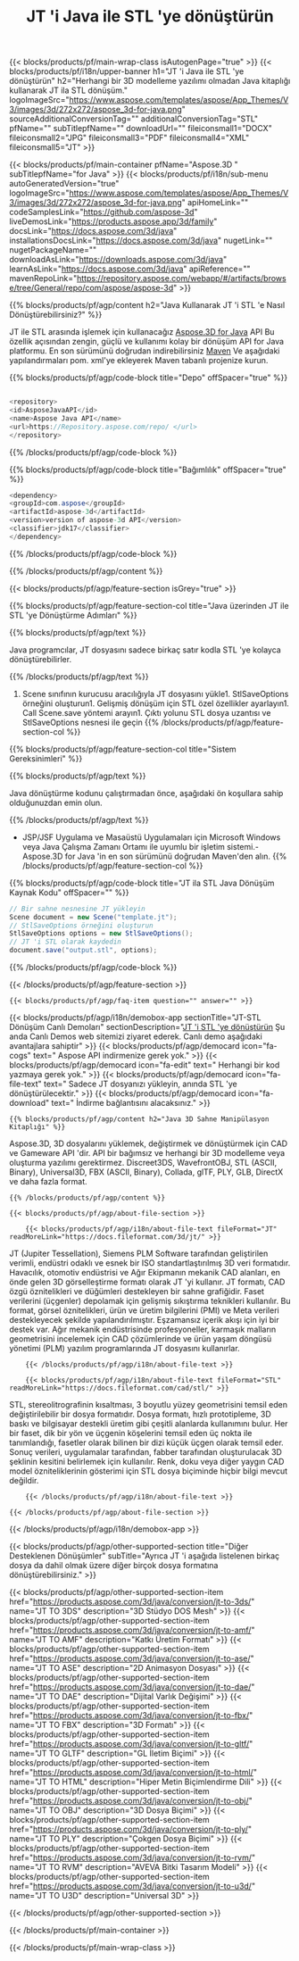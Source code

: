 ﻿---
title: JT 'i Java ile STL 'ye dönüştürün 
weight: 3440
url: /tr/java/conversion/jt-to-stl/ 
description: JT biçimi için STL dosyası için Java dönüşüm kodunu örnekleyin. Herhangi bir Web veya Masaüstü Java tabanlı uygulamada JT 'i STL 'e dönüştürmek için bu örnek kodu kullanın.
---
{{< blocks/products/pf/main-wrap-class isAutogenPage="true" >}}
{{< blocks/products/pf/i18n/upper-banner h1="JT \'i Java ile STL \'ye dönüştürün" h2="Herhangi bir 3D modelleme yazılımı olmadan Java kitaplığı kullanarak JT ila STL dönüşüm." logoImageSrc="https://www.aspose.com/templates/aspose/App_Themes/V3/images/3d/272x272/aspose_3d-for-java.png" sourceAdditionalConversionTag="" additionalConversionTag="STL" pfName="" subTitlepfName="" downloadUrl="" fileiconsmall1="DOCX" fileiconsmall2="JPG" fileiconsmall3="PDF" fileiconsmall4="XML" fileiconsmall5="JT" >}}

{{< blocks/products/pf/main-container pfName="Aspose.3D " subTitlepfName="for Java" >}}
{{< blocks/products/pf/i18n/sub-menu autoGeneratedVersion="true" logoImageSrc="https://www.aspose.com/templates/aspose/App_Themes/V3/images/3d/272x272/aspose_3d-for-java.png" apiHomeLink="" codeSamplesLink="https://github.com/aspose-3d" liveDemosLink="https://products.aspose.app/3d/family" docsLink="https://docs.aspose.com/3d/java" installationsDocsLink="https://docs.aspose.com/3d/java" nugetLink="" nugetPackageName="" downloadAsLink="https://downloads.aspose.com/3d/java" learnAsLink="https://docs.aspose.com/3d/java" apiReference="" mavenRepoLink="https://repository.aspose.com/webapp/#/artifacts/browse/tree/General/repo/com/aspose/aspose-3d" >}}

{{% blocks/products/pf/agp/content h2="Java Kullanarak JT \'i STL \'e Nasıl Dönüştürebilirsiniz?" %}}

 JT ile STL arasında işlemek için kullanacağız
 [Aspose.3D for Java](https://products.aspose.com/3d/java) 
 API Bu özellik açısından zengin, güçlü ve kullanımı kolay bir dönüşüm API for Java platformu. En son sürümünü doğrudan indirebilirsiniz
 [Maven](https://repository.aspose.com/webapp/#/artifacts/browse/tree/General/repo/com/aspose/aspose-3d) 
 Ve aşağıdaki yapılandırmaları pom. xml'ye ekleyerek Maven tabanlı projenize kurun.

{{% blocks/products/pf/agp/code-block title="Depo" offSpacer="true" %}}

```cs

<repository>
<id>AsposeJavaAPI</id>
<name>Aspose Java API</name>
<url>https://Repository.aspose.com/repo/ </url>
</repository>


```

{{% /blocks/products/pf/agp/code-block %}}

{{% blocks/products/pf/agp/code-block title="Bağımlılık" offSpacer="true" %}}

```cs
<dependency>
<groupId>com.aspose</groupId>
<artifactId>aspose-3d</artifactId>
<version>version of aspose-3d API</version>
<classifier>jdk17</classifier>
</dependency>


```

{{% /blocks/products/pf/agp/code-block %}}

{{% /blocks/products/pf/agp/content %}}

{{< blocks/products/pf/agp/feature-section isGrey="true" >}}

{{% blocks/products/pf/agp/feature-section-col title="Java üzerinden JT ile STL \'ye Dönüştürme Adımları" %}}

{{% blocks/products/pf/agp/text %}}

 Java programcılar, JT dosyasını sadece birkaç satır kodla STL 'ye kolayca dönüştürebilirler.

{{% /blocks/products/pf/agp/text %}}

1. Scene sınıfının kurucusu aracılığıyla JT dosyasını yükle1. StlSaveOptions örneğini oluşturun1. Gelişmiş dönüşüm için STL özel özellikler ayarlayın1. Call Scene.save yöntemi arayın1. Çıktı yolunu STL dosya uzantısı ve StlSaveOptions nesnesi ile geçin
{{% /blocks/products/pf/agp/feature-section-col %}}

{{% blocks/products/pf/agp/feature-section-col title="Sistem Gereksinimleri" %}}

{{% blocks/products/pf/agp/text %}}

 Java dönüştürme kodunu çalıştırmadan önce, aşağıdaki ön koşullara sahip olduğunuzdan emin olun.

{{% /blocks/products/pf/agp/text %}}

- JSP/JSF Uygulama ve Masaüstü Uygulamaları için Microsoft Windows veya Java Çalışma Zamanı Ortamı ile uyumlu bir işletim sistemi.- Aspose.3D for Java 'in en son sürümünü doğrudan Maven'den alın.
{{% /blocks/products/pf/agp/feature-section-col %}}

{{% blocks/products/pf/agp/code-block title="JT ila STL Java Dönüşüm Kaynak Kodu" offSpacer="" %}}

```cs
// Bir sahne nesnesine JT yükleyin 
Scene document = new Scene("template.jt");
// StlSaveOptions örneğini oluşturun 
StlSaveOptions options = new StlSaveOptions();
// JT 'i STL olarak kaydedin 
document.save("output.stl", options);   


```

{{% /blocks/products/pf/agp/code-block %}}

{{< /blocks/products/pf/agp/feature-section >}}

    {{< blocks/products/pf/agp/faq-item question="" answer="" >}}
 

<!-- aboutfile Starts -->

{{< blocks/products/pf/agp/i18n/demobox-app sectionTitle="JT-STL Dönüşüm Canlı Demoları" sectionDescription="[JT \'i STL \'ye dönüştürün](https://products.aspose.app/3d/conversion/jt-to-stl) Şu anda Canlı Demos web sitemizi ziyaret ederek. Canlı demo aşağıdaki avantajlara sahiptir" >}}
        {{< blocks/products/pf/agp/democard icon="fa-cogs" text=" Aspose API indirmenize gerek yok." >}}
        {{< blocks/products/pf/agp/democard icon="fa-edit" text=" Herhangi bir kod yazmaya gerek yok." >}}
        {{< blocks/products/pf/agp/democard icon="fa-file-text" text=" Sadece JT dosyanızı yükleyin, anında STL \'ye dönüştürülecektir." >}}
        {{< blocks/products/pf/agp/democard icon="fa-download" text=" İndirme bağlantısını alacaksınız." >}}

    {{% blocks/products/pf/agp/content h2="Java 3D Sahne Manipülasyon Kitaplığı" %}}

 Aspose.3D, 3D dosyalarını yüklemek, değiştirmek ve dönüştürmek için CAD ve Gameware API 'dir. API bir bağımsız ve herhangi bir 3D modelleme veya oluşturma yazılımı gerektirmez. Discreet3DS, WavefrontOBJ, STL (ASCII, Binary), Universal3D, FBX (ASCII, Binary), Collada, glTF, PLY, GLB, DirectX ve daha fazla format. 



    {{% /blocks/products/pf/agp/content %}}

    {{< blocks/products/pf/agp/about-file-section >}}

        {{< blocks/products/pf/agp/i18n/about-file-text fileFormat="JT" readMoreLink="https://docs.fileformat.com/3d/jt/" >}}

JT (Jupiter Tessellation), Siemens PLM Software tarafından geliştirilen verimli, endüstri odaklı ve esnek bir ISO standartlaştırılmış 3D veri formatıdır. Havacılık, otomotiv endüstrisi ve Ağır Ekipmanın mekanik CAD alanları, en önde gelen 3D görselleştirme formatı olarak JT 'yi kullanır. JT formatı, CAD özgü öznitelikleri ve düğümleri destekleyen bir sahne grafiğidir. Faset verilerini (üçgenler) depolamak için gelişmiş sıkıştırma teknikleri kullanılır. Bu format, görsel öznitelikleri, ürün ve üretim bilgilerini (PMI) ve Meta verileri destekleyecek şekilde yapılandırılmıştır. Eşzamansız içerik akışı için iyi bir destek var. Ağır mekanik endüstrisinde profesyoneller, karmaşık malların geometrisini incelemek için CAD çözümlerinde ve ürün yaşam döngüsü yönetimi (PLM) yazılım programlarında JT dosyasını kullanırlar.


        {{< /blocks/products/pf/agp/i18n/about-file-text >}}

        {{< blocks/products/pf/agp/i18n/about-file-text fileFormat="STL" readMoreLink="https://docs.fileformat.com/cad/stl/" >}}

STL, stereolitrografinin kısaltması, 3 boyutlu yüzey geometrisini temsil eden değiştirilebilir bir dosya formatıdır. Dosya formatı, hızlı prototipleme, 3D baskı ve bilgisayar destekli üretim gibi çeşitli alanlarda kullanımını bulur. Her bir faset, dik bir yön ve üçgenin köşelerini temsil eden üç nokta ile tanımlandığı, fasetler olarak bilinen bir dizi küçük üçgen olarak temsil eder. Sonuç verileri, uygulamalar tarafından, fabber tarafından oluşturulacak 3D şeklinin kesitini belirlemek için kullanılır. Renk, doku veya diğer yaygın CAD model özniteliklerinin gösterimi için STL dosya biçiminde hiçbir bilgi mevcut değildir.


        {{< /blocks/products/pf/agp/i18n/about-file-text >}}

    {{< /blocks/products/pf/agp/about-file-section >}}

{{< /blocks/products/pf/agp/i18n/demobox-app >}}

<!-- aboutfile Ends -->

{{< blocks/products/pf/agp/other-supported-section title="Diğer Desteklenen Dönüşümler" subTitle="Ayrıca JT \'i aşağıda listelenen birkaç dosya da dahil olmak üzere diğer birçok dosya formatına dönüştürebilirsiniz." >}}

{{< blocks/products/pf/agp/other-supported-section-item href="https://products.aspose.com/3d/java/conversion/jt-to-3ds/" name="JT TO 3DS" description="3D Stüdyo DOS Mesh" >}}
{{< blocks/products/pf/agp/other-supported-section-item href="https://products.aspose.com/3d/java/conversion/jt-to-amf/" name="JT TO AMF" description="Katkı Üretim Formatı" >}}
{{< blocks/products/pf/agp/other-supported-section-item href="https://products.aspose.com/3d/java/conversion/jt-to-ase/" name="JT TO ASE" description="2D Animasyon Dosyası" >}}
{{< blocks/products/pf/agp/other-supported-section-item href="https://products.aspose.com/3d/java/conversion/jt-to-dae/" name="JT TO DAE" description="Dijital Varlık Değişimi" >}}
{{< blocks/products/pf/agp/other-supported-section-item href="https://products.aspose.com/3d/java/conversion/jt-to-fbx/" name="JT TO FBX" description="3D Formatı" >}}
{{< blocks/products/pf/agp/other-supported-section-item href="https://products.aspose.com/3d/java/conversion/jt-to-gltf/" name="JT TO GLTF" description="GL İletim Biçimi" >}}
{{< blocks/products/pf/agp/other-supported-section-item href="https://products.aspose.com/3d/java/conversion/jt-to-html/" name="JT TO HTML" description="Hiper Metin Biçimlendirme Dili" >}}
{{< blocks/products/pf/agp/other-supported-section-item href="https://products.aspose.com/3d/java/conversion/jt-to-obj/" name="JT TO OBJ" description="3D Dosya Biçimi" >}}
{{< blocks/products/pf/agp/other-supported-section-item href="https://products.aspose.com/3d/java/conversion/jt-to-ply/" name="JT TO PLY" description="Çokgen Dosya Biçimi" >}}
{{< blocks/products/pf/agp/other-supported-section-item href="https://products.aspose.com/3d/java/conversion/jt-to-rvm/" name="JT TO RVM" description="AVEVA Bitki Tasarım Modeli" >}}
{{< blocks/products/pf/agp/other-supported-section-item href="https://products.aspose.com/3d/java/conversion/jt-to-u3d/" name="JT TO U3D" description="Universal 3D" >}}

{{< /blocks/products/pf/agp/other-supported-section >}}

{{< /blocks/products/pf/main-container >}}
    
{{< /blocks/products/pf/main-wrap-class >}}